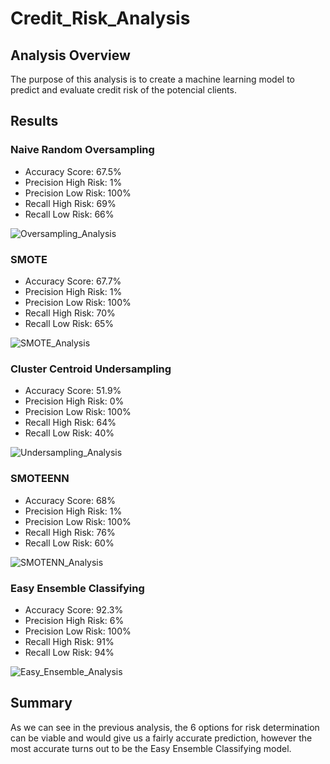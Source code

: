 # Credit_Risk_Analysis
 
## Analysis Overview

The purpose of this analysis is to create a machine learning model to predict and evaluate credit risk of the potencial clients.

## Results

### Naive Random Oversampling

* Accuracy Score: 67.5%
* Precision High Risk: 1%
* Precision Low Risk: 100%
* Recall High Risk: 69%
* Recall Low Risk: 66%

![Oversampling_Analysis](https://user-images.githubusercontent.com/96633294/169722881-99c42f48-06cc-4923-ac66-a118896c2cea.png)


### SMOTE 

* Accuracy Score: 67.7%
* Precision High Risk: 1%
* Precision Low Risk: 100%
* Recall High Risk: 70%
* Recall Low Risk: 65%

![SMOTE_Analysis](https://user-images.githubusercontent.com/96633294/169723113-ec2a2af3-ffe7-456f-88b5-ebf02f348553.png)


### Cluster Centroid Undersampling

* Accuracy Score: 51.9%
* Precision High Risk: 0%
* Precision Low Risk: 100%
* Recall High Risk: 64%
* Recall Low Risk: 40%

![Undersampling_Analysis](https://user-images.githubusercontent.com/96633294/169723333-a8a3584a-9a71-4418-85b7-7a33a16f53f9.png)


### SMOTEENN

* Accuracy Score: 68%
* Precision High Risk: 1%
* Precision Low Risk: 100%
* Recall High Risk: 76%
* Recall Low Risk: 60%

![SMOTENN_Analysis](https://user-images.githubusercontent.com/96633294/169723558-31e36b91-cad2-4042-98bb-e3ee4396b389.png)

### Easy Ensemble Classifying

* Accuracy Score: 92.3%
* Precision High Risk: 6%
* Precision Low Risk: 100%
* Recall High Risk: 91%
* Recall Low Risk: 94%

![Easy_Ensemble_Analysis](https://user-images.githubusercontent.com/96633294/169732049-60de8888-f6cb-40fa-a944-28eb0da1f71c.png)

## Summary

As we can see in the previous analysis, the 6 options for risk determination can be viable and would give us a fairly accurate prediction, however the most accurate turns out to be the Easy Ensemble Classifying model.
